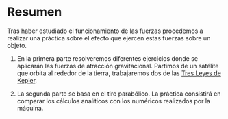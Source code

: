 # Resumen 

Tras haber estudiado el funcionamiento de las fuerzas procedemos a realizar una práctica sobre el efecto que ejercen estas fuerzas sobre un objeto. 

1. En la primera parte resolveremos diferentes ejercicios donde se aplicarán las fuerzas de atracción gravitacional. Partimos de un satélite que orbita al rededor de la tierra, trabajaremos dos de las [Tres Leyes de Kepler](https://en.wikipedia.org/wiki/Kepler%27s_laws_of_planetary_motion).

1. La segunda parte se basa en el tiro parabólico. La práctica consistirá en comparar los cálculos analíticos con los numéricos realizados por la máquina.   
